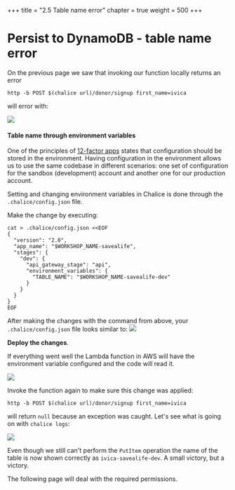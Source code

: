 +++
title = "2.5 Table name error"
chapter = true
weight = 500
+++

# Persist to DynamoDB - table name error

On the previous page we saw that invoking our function locally returns an error

```bash{linenos=false}
http -b POST $(chalice url)/donor/signup first_name=ivica
```

will error with:

![](/images/code_screenshots/40_500_1.png)

#### Table name through environment variables

One of the principles of [12-factor apps](https://12factor.net/) states that configuration should be stored
in the environment. Having configuration in the environment allows us to use the same codebase in different scenarios:
one set of configuration for the sandbox (development) account and another one for our production account.

Setting and changing environment variables in Chalice is done through the `.chalice/config.json` file.

Make the change by executing:

```bash{linenos=false}
cat > .chalice/config.json <<EOF
{
  "version": "2.0",
  "app_name": "$WORKSHOP_NAME-savealife",
  "stages": {
    "dev": {
      "api_gateway_stage": "api",
      "environment_variables": {
        "TABLE_NAME": "$WORKSHOP_NAME-savealife-dev"
      }
    }
  }
}
EOF
```

After making the changes with the command from above, your `.chalice/config.json` file looks similar to:
![](/images/code_screenshots/40_500_2.png)

**Deploy the changes**.

If everything went well the Lambda function in AWS will have the environment variable configured and the code will read it.

![](/images/donor_signup_env_vars.png)

Invoke the function again to make sure this change was applied:

```bash{linenos=false}
http -b POST $(chalice url)/donor/signup first_name=ivica
```
will return `null` because an exception was caught. Let's see what is going on with
`chalice logs`:

![](/images/code_screenshots/40_500_3.png)

Even though we still can't perform the `PutItem` operation the name of the table is now shown correctly as `ivica-savealife-dev`. A small victory, but a victory.

The following page will deal with the required permissions.